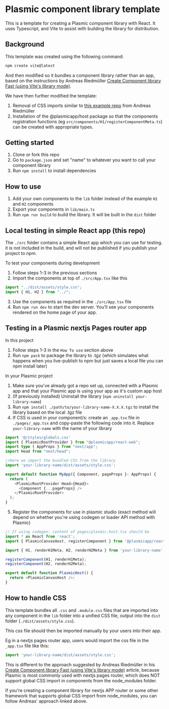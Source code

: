 # Plasmic component library template

This is a template for creating a Plasmic component library with React. It uses Typescript, and Vite to assist with building the library for distribution.

## Background

This template was created using the following command:

```bash
npm create vite@latest
```

And then modified so it bundles a component library rather than an app, based on the instructions by Andreas Riedmüller [Create Component library Fast (using Vite's library mode)](https://dev.to/receter/how-to-create-a-react-component-library-using-vites-library-mode-4lma).

We have then further modified the template:
1. Removal of CSS imports similar to [this example repo](https://github.com/receter/my-component-library/tree/no-css-injection) from Andreas Riedmüller
2. Installation of the @plasmicapp/host package so that the components registration functions (eg `src/components/H1/registerComponentMeta.ts`) can be created with appropriate types.

## Getting started

1. Clone or fork this repo
2. Go to `package.json` and set "name" to whatever you want to call your component library
3. Run `npm install` to install dependencies

## How to use
1. Add your own components to the `lib` folder instead of the example `H1` and `H2` components
2. Export your components in `lib/main.ts`
3. Run `npm run build` to build the library. It will be built in the `dist` folder

## Local testing in simple React app (this repo)
The `./src` folder contains a simple React app which you can use for testing. it is not included in the build, and will not be published if you publish your project to npm.

To test your components during development
1. Follow steps 1-3 in the previous sections
2. Import the components at top of `./src/App.tsx` like this
```typescript
import "../dist/assets/style.css";
import { H1, H2 } from "../";
```
3. Use the components as required in the `./src/App.tsx` file
4. Run `npm run dev` to start the dev server. You'll see your components rendered on the home page of your app.

## Testing in a Plasmic nextjs Pages router app

In this project
1. Follow steps 1-3 in the `How To use` section above
2. Run `npm pack` to package the library to .tgz (which simulates what happens when you live-publish to npm but just saves a local file you can npm install later)

In your Plasmic project
1. Make sure you've already got a repo set up, connected with a Plasmic app and that your Plasmic app is using your app as it's custom app host
2. (If previously installed) Uninstall the library (`npm uninstall your-library-name`)
3. Run `npm install ./path/to/your-library-name-X.X.X.tgz` to install the library based on the local .tgz file
4. If CSS is used in your component/s: create an `_app.tsx` file in `./pages/_app.tsx` and copy-paste the following code into it. Replace `your-library-name` with the name of your library
  ```typescript
  import '@/styles/globals.css'
  import { PlasmicRootProvider } from "@plasmicapp/react-web";
  import type { AppProps } from "next/app";
  import Head from "next/head";

  //Here we import the bundled CSS from the library
  import 'your-library-name/dist/assets/style.css';

  export default function MyApp({ Component, pageProps }: AppProps) {
    return (
      <PlasmicRootProvider Head={Head}>
        <Component {...pageProps} />
      </PlasmicRootProvider>
    );
  }
  ```
5. Register the components for use in plasmic studio (exact method will depend on whether you're using codegen or loader API method with Plasmic)
  ```typescript
  // If using codegen: content of pages/plasmic-host.tsx should be
  import * as React from 'react';
  import { PlasmicCanvasHost, registerComponent } from '@plasmicapp/react-web/lib/host';

  import { H1, renderH1Meta, H2, renderH2Meta } from 'your-library-name';

  registerComponent(H1, renderH1Meta);
  registerComponent(H2, renderH2Meta);

  export default function PlasmicHost() {
    return <PlasmicCanvasHost />;
  }
  ```

## How to handle CSS

This template bundles all `.css` and `.module.css` files that are imported into any component in the `lib` folder into a unified CSS file, output into the `dist` folder (`./dist/assets/style.css`).

This css file should then be imported manually by your users into their app.

Eg in a nextjs pages router app, users would import the css file in the `_app.tsx` file like this:
```typescript
import 'your-library-name/dist/assets/style.css';
```

This is different to the approach suggested by Andreas Riedmüller in his [Create Component library Fast (using Vite's library mode)](https://dev.to/receter/how-to-create-a-react-component-library-using-vites-library-mode-4lma) article, because Plasmic is most commonly used with nextjs pages router, which does NOT support global CSS import in components from the node_modules folder.

If you're creating a component library for nextjs APP router or some other framework that supports global CSS import from node_modules, you can follow Andreas' approach linked above.